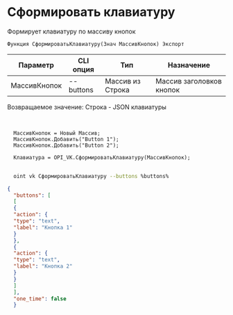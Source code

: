 ﻿---
sidebar_position: 1
---

# Сформировать клавиатуру
 Формирует клавиатуру по массиву кнопок



`Функция СформироватьКлавиатуру(Знач МассивКнопок) Экспорт`

  | Параметр | CLI опция | Тип | Назначение |
  |-|-|-|-|
  | МассивКнопок | --buttons | Массив из Строка | Массив заголовков кнопок |

  
  Возвращаемое значение:   Строка -  JSON клавиатуры

<br/>




```bsl title="Пример кода"
  МассивКнопок = Новый Массив;
  МассивКнопок.Добавить("Button 1");
  МассивКнопок.Добавить("Button 2");
  
  Клавиатура = OPI_VK.СформироватьКлавиатуру(МассивКнопок);
```



```sh title="Пример команды CLI"
    
  oint vk СформироватьКлавиатуру --buttons %buttons%

```

```json title="Результат"
{
  "buttons": [
  [
  {
  "action": {
  "type": "text",
  "label": "Кнопка 1"
  }
  },
  {
  "action": {
  "type": "text",
  "label": "Кнопка 2"
  }
  }
  ]
  ],
  "one_time": false
  }
```
